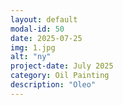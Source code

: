 ```yaml
---
layout: default
modal-id: 50
date: 2025-07-25
img: 1.jpg
alt: "ny"
project-date: July 2025
category: Oil Painting
description: "Oleo"
---
```

